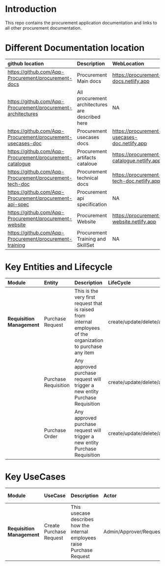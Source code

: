 # Introduction
This repo contains the procurement application documentation and links to all other procurement documentation. 

# Different Documentation location
|github location | Description | WebLocation |
|:---|:---|:---|
|https://github.com/App-Procurement/procurement-docs | Procurement Main docs| https://procurement-docs.netlify.app |
|https://github.com/App-Procurement/procurement-architectures | All procurement architectures are described here| NA  |
|https://github.com/App-Procurement/procurement-usecases-doc | Procurement usecases docs| https://procurement-usecases-doc.netlify.app |
|https://github.com/App-Procurement/procurement-catalogue | Procurement artifacts cataloue | https://procurement-catalogue.netlify.app |
|https://github.com/App-Procurement/procurement-tech-doc | Procurement technical docs| https://procurement-tech-doc.netlify.app |
|https://github.com/App-Procurement/procurement-api-spec | Procurement api specification | NA |
|https://github.com/App-Procurement/procurement-website | Procurement Website | https://procurement-website.netlify.app |
|https://github.com/App-Procurement/procurement-training | Procurement Training and SkillSet | NA|

# Key Entities and Lifecycle
|Module | Entity | Description | LifeCycle | Transactions|
|:---|:---|:---|:---|:---|
|**Requisition Management** | Purchase Request| This is the very first request that is raised from internal employees of the organization to purchase any item | create/update/delete/approve/reject/archive | [link-to](./transactions/purchase-request-txns.md)| 
| | Purchase Requisition| Any approved purchase request will trigger a new entity Purchase Requisition | create/update/delete/approve/reject/archive | link|
| | Purchase Order | Any approved purchase request will trigger a new entity Purchase Requisition | create/update/delete/approve/reject/archive | link|


# Key UseCases
|Module | UseCase | Description | Actor | Design Link | UseCase Details| Api Specs |
|:---|:---|:---|:---|:---|:---|:---|
|**Requisition Management** | Create Purchase Request | This usecase describes how the internal employees raise Purchase Request | Admin/Approver/Requestor | [link-to](./transactions/purchase-request-txns.md)| [link-to](./UseCases/Requistion-Management-UseCases.md#create-purchase-request) | [link-to](./api-specs/Requistion-Management-api-spec.md#create-purchase-request |
